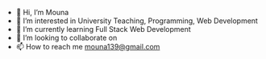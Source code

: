 - 👋 Hi, I’m Mouna
- 👀 I’m interested in University Teaching, Programming, Web Development
- 🌱 I’m currently learning Full Stack Web Development
- 💞️ I’m looking to collaborate on 
- 📫 How to reach me mouna139@gmail.com

<!---
mouna139/mouna139 is a ✨ special ✨ repository because its `README.md` (this file) appears on your GitHub profile.
You can click the Preview link to take a look at your changes.
--->
